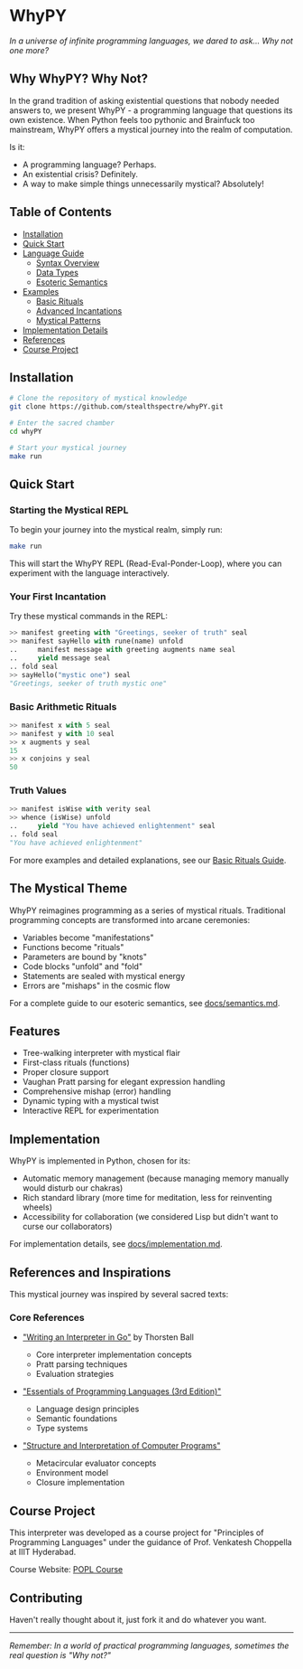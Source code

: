 # WhyPY

*In a universe of infinite programming languages, we dared to ask... Why not one more?*

## Why WhyPY? Why Not?

In the grand tradition of asking existential questions that nobody needed answers to, we present WhyPY - a programming language that questions its own existence. When Python feels too pythonic and Brainfuck too mainstream, WhyPY offers a mystical journey into the realm of computation.

Is it:
- A programming language? Perhaps.
- An existential crisis? Definitely.
- A way to make simple things unnecessarily mystical? Absolutely!

## Table of Contents

- [Installation](#installation)
- [Quick Start](#quick-start)
- [Language Guide](#language-guide)
  - [Syntax Overview](docs/syntax.md)
  - [Data Types](docs/types.md)
  - [Esoteric Semantics](docs/semantics.md)
- [Examples](#examples)
  - [Basic Rituals](docs/examples/basic.md)
  - [Advanced Incantations](docs/examples/advanced.md)
  - [Mystical Patterns](docs/examples/patterns.md)
- [Implementation Details](docs/implementation.md)
- [References](#references)
- [Course Project](#course-project)

## Installation

```bash
# Clone the repository of mystical knowledge
git clone https://github.com/stealthspectre/whyPY.git

# Enter the sacred chamber
cd whyPY

# Start your mystical journey
make run
```

## Quick Start

### Starting the Mystical REPL

To begin your journey into the mystical realm, simply run:

```bash
make run
```

This will start the WhyPY REPL (Read-Eval-Ponder-Loop), where you can experiment with the language interactively.

### Your First Incantation

Try these mystical commands in the REPL:

```python
>> manifest greeting with "Greetings, seeker of truth" seal
>> manifest sayHello with rune(name) unfold
..     manifest message with greeting augments name seal
..     yield message seal
.. fold seal
>> sayHello("mystic one") seal
"Greetings, seeker of truth mystic one"
```

### Basic Arithmetic Rituals

```python
>> manifest x with 5 seal
>> manifest y with 10 seal
>> x augments y seal
15
>> x conjoins y seal
50
```

### Truth Values

```python
>> manifest isWise with verity seal
>> whence (isWise) unfold
..     yield "You have achieved enlightenment" seal
.. fold seal
"You have achieved enlightenment"
```

For more examples and detailed explanations, see our [Basic Rituals Guide](docs/examples/basic.md).

## The Mystical Theme

WhyPY reimagines programming as a series of mystical rituals. Traditional programming concepts are transformed into arcane ceremonies:

- Variables become "manifestations"
- Functions become "rituals"
- Parameters are bound by "knots"
- Code blocks "unfold" and "fold"
- Statements are sealed with mystical energy
- Errors are "mishaps" in the cosmic flow

For a complete guide to our esoteric semantics, see [docs/semantics.md](docs/semantics.md).

## Features

- Tree-walking interpreter with mystical flair
- First-class rituals (functions)
- Proper closure support
- Vaughan Pratt parsing for elegant expression handling
- Comprehensive mishap (error) handling
- Dynamic typing with a mystical twist
- Interactive REPL for experimentation

## Implementation

WhyPY is implemented in Python, chosen for its:
- Automatic memory management (because managing memory manually would disturb our chakras)
- Rich standard library (more time for meditation, less for reinventing wheels)
- Accessibility for collaboration (we considered Lisp but didn't want to curse our collaborators)

For implementation details, see [docs/implementation.md](docs/implementation.md).

## References and Inspirations

This mystical journey was inspired by several sacred texts:

### Core References
- ["Writing an Interpreter in Go"](https://interpreterbook.com/) by Thorsten Ball
  - Core interpreter implementation concepts
  - Pratt parsing techniques
  - Evaluation strategies

- ["Essentials of Programming Languages (3rd Edition)"](https://eopl3.com/)
  - Language design principles
  - Semantic foundations
  - Type systems

- ["Structure and Interpretation of Computer Programs"](https://mitpress.mit.edu/sites/default/files/sicp/index.html)
  - Metacircular evaluator concepts
  - Environment model
  - Closure implementation

## Course Project

This interpreter was developed as a course project for "Principles of Programming Languages" under the guidance of Prof. Venkatesh Choppella at IIIT Hyderabad.

Course Website: [POPL Course](https://faculty.iiit.ac.in/~venkatesh.choppella/popl/)

## Contributing

Haven't really thought about it, just fork it and do whatever you want.

---

*Remember: In a world of practical programming languages, sometimes the real question is "Why not?"* 